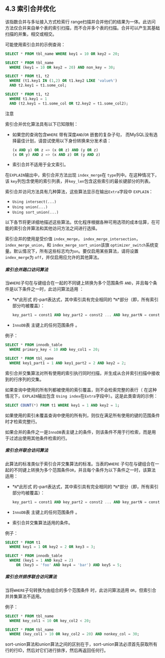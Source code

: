 ## 4.3 索引合并优化

该指数合并与多址接入方式检索行 range扫描并合并他们的结果为一体。此访问方法仅合并来自单个表的索引扫描，而不合并多个表的扫描。合并可以产生其基础扫描的并集，相交或相交。

可能使用索引合并的示例查询：

```sql
SELECT * FROM tbl_name WHERE key1 = 10 OR key2 = 20;

SELECT * FROM tbl_name
  WHERE (key1 = 10 OR key2 = 20) AND non_key = 30;

SELECT * FROM t1, t2
  WHERE (t1.key1 IN (1,2) OR t1.key2 LIKE 'value%')
  AND t2.key1 = t1.some_col;

SELECT * FROM t1, t2
  WHERE t1.key1 = 1
  AND (t2.key1 = t1.some_col OR t2.key2 = t1.some_col2);
```

注意

索引合并优化算法具有以下已知限制：

- 如果您的查询包含`WHERE` 带有深度`AND`/`OR` 嵌套的复杂子句， 而MySQL没有选择最佳计划，请尝试使用以下身份转换来分发术语：

  ```sql
  (x AND y) OR z => (x OR z) AND (y OR z)
  (x OR y) AND z => (x AND z) OR (y AND z)
  ```

- 索引合并不适用于全文索引。

在`EXPLAIN`输出中，索引合并方法出现 `index_merge`在 `type`列中。在这种情况下，该 `key`列包含使用的索引列表，并`key_len`包含这些索引的最长键部分的列表。

索引合并访问方法具有几种算法，这些算法显示在输出`Extra`字段中 `EXPLAIN`：

- `Using intersect(...)`
- `Using union(...)`
- `Using sort_union(...)`

以下各节将更详细地描述这些算法。优化程序根据各种可用选项的成本估算，在可能的索引合并算法和其他访问方法之间进行选择。

索引合并的使用是受价值 `index_merge`， `index_merge_intersection`， `index_merge_union`，和 `index_merge_sort_union`该旗 `optimizer_switch`系统变量。默认情况下，所有这些标志均为`on`。要仅启用某些算法，请将设置`index_merge`为 `off`，并仅启用应允许的其他算法。


##### 索引合并路口访问算法

当`WHERE`子句在与键组合在一起的不同键上转换为多个范围条件 `AND`，并且每个条件是以下条件之一时，此访问算法适用 ：

- *`N`*此形式 的-part表达式，其中索引具有完全相同的 *`N`*部分（即，所有索引部分均被覆盖）：

  ```sql
  key_part1 = const1 AND key_part2 = const2 ... AND key_partN = constN
  ```

- `InnoDB`表 主键上的任何范围条件 。

例子：

```sql
SELECT * FROM innodb_table
  WHERE primary_key < 10 AND key_col1 = 20;

SELECT * FROM tbl_name
  WHERE key1_part1 = 1 AND key1_part2 = 2 AND key2 = 2;
```

索引合并交集算法对所有使用的索引执行同时扫描，并生成从合并索引扫描中接收到的行序列的交集。

如果查询中使用的所有列都被使用的索引覆盖，则不会检索完整的表行（ 在这种情况下，`EXPLAIN`输出包含 `Using index`在`Extra`字段中）。这是此类查询的示例：

```sql
SELECT COUNT(*) FROM t1 WHERE key1 = 1 AND key2 = 1;
```

如果使用的索引未覆盖查询中使用的所有列，则仅在满足所有使用的键的范围条件时才检索完整行。

如果合并的条件之一是`InnoDB`表主键上的条件，则该条件不用于行检索，而是用于过滤出使用其他条件检索的行。

##### 索引合并联合访问算法

此算法的标准类似于索引合并交集算法的标准。当表的`WHERE` 子句在与键组合在一起的不同键上转换为多个范围条件`OR`，并且每个条件为以下条件之一时，该算法适用：

- *`N`*此形式 的-part表达式，其中索引具有完全相同的 *`N`*部分（即，所有索引部分均被覆盖）：

  ```sql
  key_part1 = const1 AND key_part2 = const2 ... AND key_partN = constN
  ```

- `InnoDB`表 主键上的任何范围条件 。

- 索引合并交集算法适用的条件。

例子：

```sql
SELECT * FROM t1
  WHERE key1 = 1 OR key2 = 2 OR key3 = 3;

SELECT * FROM innodb_table
  WHERE (key1 = 1 AND key2 = 2)
     OR (key3 = 'foo' AND key4 = 'bar') AND key5 = 5;
```

##### 索引合并排序联合访问算法

当将`WHERE`子句转换为由组合的多个范围条件 时，此访问算法适用 `OR`，但索引合并并集算法不适用。

例子：

```sql
SELECT * FROM tbl_name
  WHERE key_col1 < 10 OR key_col2 < 20;

SELECT * FROM tbl_name
  WHERE (key_col1 > 10 OR key_col2 = 20) AND nonkey_col = 30;
```

sort-union算法和union算法之间的区别在于，sort-union算法必须首先获取所有行的行ID，然后对它们进行排序，然后再返回任何行。